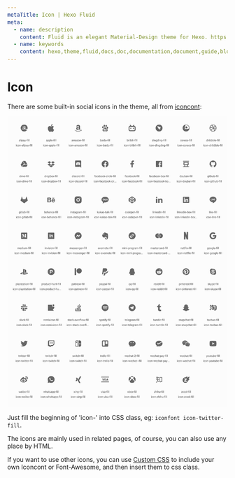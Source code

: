 ```yaml
---
metaTitle: Icon | Hexo Fluid
meta:
  - name: description
    content: Fluid is an elegant Material-Design theme for Hexo. https://github.com/fluid-dev/hexo-theme-fluid
  - name: keywords
    content: hexo,theme,fluid,docs,doc,documentation,document,guide,blog,post,article
---
```


# Icon

There are some built-in social icons in the theme, all from [iconcont](https://www.iconcont.cn/):

![icons](../../.vuepress/public/iconfont.png)

Just fill the beginning of 'icon-' into CSS class, eg: `iconfont icon-twitter-fill`.

The icons are mainly used in related pages, of course, you can also use any place by HTML. 

If you want to use other icons, you can use [Custom CSS](/en/guide/#custom-js-css-html) to include your own Iconcont or Font-Awesome, and then insert them to css class.
